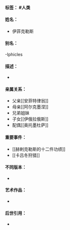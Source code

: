 #### 标签： #人类
#### 姓名：
- 伊菲克勒斯
#### 别名：
-Iphicles
#### 描述：
- 
#### 亲属关系：
- 父亲[[安菲特律翁]]
- 母亲[[阿尔克墨涅]]
- 兄弟姐妹
- 子女[[伊俄拉俄斯]]
- 配偶[[奥托墨杜萨]]
#### 重要事件：
- [[赫剌克勒斯的十二件功绩]]
- [[卡吕冬狩猎]]
#### 不同版本：
- 
#### 艺术作品：
- 
#### 后世引用：
- 